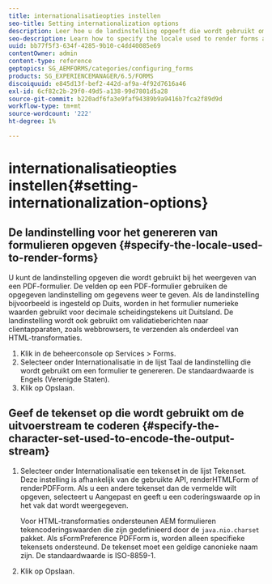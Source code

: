 ```yaml
---
title: internationalisatieopties instellen
seo-title: Setting internationalization options
description: Leer hoe u de landinstelling opgeeft die wordt gebruikt om formulieren te genereren en hoe u de tekenset opgeeft die wordt gebruikt om de uitvoerstream te coderen.
seo-description: Learn how to specify the locale used to render forms and how to specify the character set used to encode the output stream.
uuid: bb77f5f3-634f-4285-9b10-c4dd40085e69
contentOwner: admin
content-type: reference
geptopics: SG_AEMFORMS/categories/configuring_forms
products: SG_EXPERIENCEMANAGER/6.5/FORMS
discoiquuid: e845d13f-bef2-442d-af9a-4f92d7616a46
exl-id: 6cf82c2b-29f0-49d5-a138-99d7801d5a28
source-git-commit: b220adf6fa3e9faf94389b9a9416b7fca2f89d9d
workflow-type: tm+mt
source-wordcount: '222'
ht-degree: 1%

---
```


# internationalisatieopties instellen{#setting-internationalization-options}

## De landinstelling voor het genereren van formulieren opgeven {#specify-the-locale-used-to-render-forms}

U kunt de landinstelling opgeven die wordt gebruikt bij het weergeven van een PDF-formulier. De velden op een PDF-formulier gebruiken de opgegeven landinstelling om gegevens weer te geven. Als de landinstelling bijvoorbeeld is ingesteld op Duits, worden in het formulier numerieke waarden gebruikt voor decimale scheidingstekens uit Duitsland. De landinstelling wordt ook gebruikt om validatieberichten naar clientapparaten, zoals webbrowsers, te verzenden als onderdeel van HTML-transformaties.

1. Klik in de beheerconsole op Services > Forms.
1. Selecteer onder Internationalisatie in de lijst Taal de landinstelling die wordt gebruikt om een formulier te genereren. De standaardwaarde is Engels (Verenigde Staten).
1. Klik op Opslaan.

## Geef de tekenset op die wordt gebruikt om de uitvoerstream te coderen {#specify-the-character-set-used-to-encode-the-output-stream}

1. Selecteer onder Internationalisatie een tekenset in de lijst Tekenset. Deze instelling is afhankelijk van de gebruikte API, renderHTMLForm of renderPDFForm. Als u een andere tekenset dan de vermelde wilt opgeven, selecteert u Aangepast en geeft u een coderingswaarde op in het vak dat wordt weergegeven.

   Voor HTML-transformaties ondersteunen AEM formulieren tekencoderingswaarden die zijn gedefinieerd door de `java.nio.charset` pakket. Als sFormPreference PDFForm is, worden alleen specifieke tekensets ondersteund. De tekenset moet een geldige canonieke naam zijn. De standaardwaarde is ISO-8859-1.

1. Klik op Opslaan.
